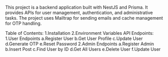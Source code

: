 This project is a backend application built with NestJS and Prisma. It provides APIs for user management, authentication, and administrative tasks. 
The project uses Mailtrap for sending emails and cache management for OTP handling.

Table of Contents:
1.Installation
2.Environment Variables
API Endpoints:
1.User Endpoints
a.Register User
b.Get User Profile
c.Update User
d.Generate OTP
e.Reset Password
2.Admin Endpoints
a.Register Admin
b.Insert Post
c.Find User by ID
d.Get All Users
e.Delete User
f.Update User
